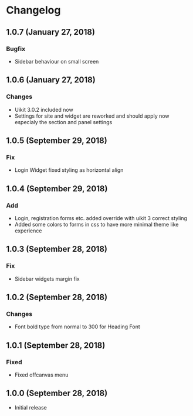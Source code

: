 # Changelog

## 1.0.7 (January 27, 2018)

### Bugfix
- Sidebar behaviour on small screen

## 1.0.6 (January 27, 2018)

### Changes
- Uikit 3.0.2 included now
- Settings for site and widget are reworked and should apply now especialy the section and panel settings

## 1.0.5 (September 29, 2018)

### Fix
- Login Widget fixed styling as horizontal align

## 1.0.4 (September 29, 2018)

### Add
- Login, registration forms etc. added override with uikit 3 correct styling
- Added some colors to forms in css to have more minimal theme like experience

## 1.0.3 (September 28, 2018)

### Fix
- Sidebar widgets margin fix

## 1.0.2 (September 28, 2018)

### Changes
- Font bold type from normal to 300 for Heading Font

## 1.0.1 (September 28, 2018)

### Fixed
- Fixed offcanvas menu

## 1.0.0 (September 28, 2018)

- Initial release
